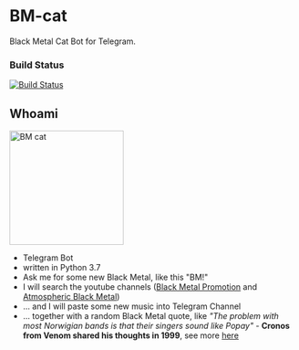 # BM-cat

Black Metal Cat Bot for Telegram.

### Build Status
[![Build Status](https://travis-ci.com/Evalle/bm-cat.svg?branch=master)](https://travis-ci.com/Evalle/bm-cat)

## Whoami

<img src="https://user-images.githubusercontent.com/2839811/47450333-4589fb80-d7c5-11e8-85e9-9d242fc01063.jpg" alt="BM cat" width="200" height="200">  

- Telegram Bot
- written in Python 3.7
- Ask me for some new Black Metal, like this "BM!"
- I will search the youtube channels ([Black Metal Promotion](https://www.youtube.com/channel/UCzCWehBejA23yEz3zp7jlcg) and [Atmospheric Black Metal](https://www.youtube.com/channel/UCDLkzWN1rHY4eYkGnVruHVw))
- ... and I will paste some new music into Telegram Channel
- ... together with a random Black Metal quote, like *"The problem with most Norwigian bands is that their singers sound like Popay"* - **Cronos from Venom shared his thoughts in 1999**, see more [here](https://steemit.com/music/@worldofmusic/black-metal-most-creepy-quotes)
